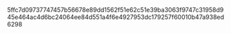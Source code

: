 5ffc7d09737747457b56678e89dd1562f51e62c51e39ba3063f9747c31958d945e464ac4d6bc24064ee84d551a4f6e4927953dc179257f60010b47a938ed6298
